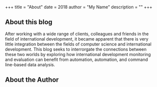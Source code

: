 +++
title = "About"
date = 2018
author = "My Name"
description = ""
+++

## About this blog

After working with a wide range of clients, colleagues and friends in the field of international development, it became apparent that there is very little integration between the fields of computer science and international development. This blog seeks to interrorgate the connections between these two worlds by exploring how international development monitoring and evaluation can benefit from automation, automation, and command line-based data analysis. 

## About the Author





